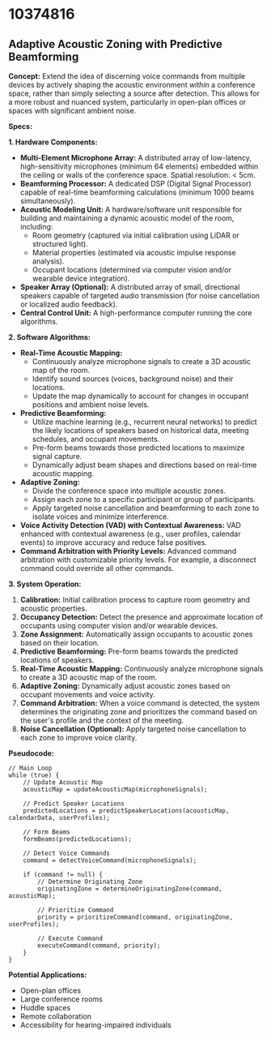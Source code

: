 # 10374816

## Adaptive Acoustic Zoning with Predictive Beamforming

**Concept:** Extend the idea of discerning voice commands from multiple devices by actively shaping the acoustic environment *within* a conference space, rather than simply selecting a source after detection. This allows for a more robust and nuanced system, particularly in open-plan offices or spaces with significant ambient noise.

**Specs:**

**1. Hardware Components:**

*   **Multi-Element Microphone Array:** A distributed array of low-latency, high-sensitivity microphones (minimum 64 elements) embedded within the ceiling or walls of the conference space. Spatial resolution: < 5cm.
*   **Beamforming Processor:** A dedicated DSP (Digital Signal Processor) capable of real-time beamforming calculations (minimum 1000 beams simultaneously).
*   **Acoustic Modeling Unit:**  A hardware/software unit responsible for building and maintaining a dynamic acoustic model of the room, including:
    *   Room geometry (captured via initial calibration using LiDAR or structured light).
    *   Material properties (estimated via acoustic impulse response analysis).
    *   Occupant locations (determined via computer vision and/or wearable device integration).
*   **Speaker Array (Optional):** A distributed array of small, directional speakers capable of targeted audio transmission (for noise cancellation or localized audio feedback).
*   **Central Control Unit:** A high-performance computer running the core algorithms.

**2. Software Algorithms:**

*   **Real-Time Acoustic Mapping:**
    *   Continuously analyze microphone signals to create a 3D acoustic map of the room.
    *   Identify sound sources (voices, background noise) and their locations.
    *   Update the map dynamically to account for changes in occupant positions and ambient noise levels.
*   **Predictive Beamforming:**
    *   Utilize machine learning (e.g., recurrent neural networks) to predict the likely locations of speakers based on historical data, meeting schedules, and occupant movements.
    *   Pre-form beams towards those predicted locations to maximize signal capture.
    *   Dynamically adjust beam shapes and directions based on real-time acoustic mapping.
*   **Adaptive Zoning:**
    *   Divide the conference space into multiple acoustic zones.
    *   Assign each zone to a specific participant or group of participants.
    *   Apply targeted noise cancellation and beamforming to each zone to isolate voices and minimize interference.
*   **Voice Activity Detection (VAD) with Contextual Awareness:** VAD enhanced with contextual awareness (e.g., user profiles, calendar events) to improve accuracy and reduce false positives.
*   **Command Arbitration with Priority Levels:** Advanced command arbitration with customizable priority levels.  For example, a disconnect command could override all other commands.

**3. System Operation:**

1.  **Calibration:** Initial calibration process to capture room geometry and acoustic properties.
2.  **Occupancy Detection:** Detect the presence and approximate location of occupants using computer vision and/or wearable devices.
3.  **Zone Assignment:** Automatically assign occupants to acoustic zones based on their location.
4.  **Predictive Beamforming:** Pre-form beams towards the predicted locations of speakers.
5.  **Real-Time Acoustic Mapping:** Continuously analyze microphone signals to create a 3D acoustic map of the room.
6.  **Adaptive Zoning:** Dynamically adjust acoustic zones based on occupant movements and voice activity.
7.  **Command Arbitration:** When a voice command is detected, the system determines the originating zone and prioritizes the command based on the user's profile and the context of the meeting.
8.  **Noise Cancellation (Optional):** Apply targeted noise cancellation to each zone to improve voice clarity.

**Pseudocode:**

```
// Main Loop
while (true) {
    // Update Acoustic Map
    acousticMap = updateAcousticMap(microphoneSignals);

    // Predict Speaker Locations
    predictedLocations = predictSpeakerLocations(acousticMap, calendarData, userProfiles);

    // Form Beams
    formBeams(predictedLocations);

    // Detect Voice Commands
    command = detectVoiceCommand(microphoneSignals);

    if (command != null) {
        // Determine Originating Zone
        originatingZone = determineOriginatingZone(command, acousticMap);

        // Prioritize Command
        priority = prioritizeCommand(command, originatingZone, userProfiles);

        // Execute Command
        executeCommand(command, priority);
    }
}
```

**Potential Applications:**

*   Open-plan offices
*   Large conference rooms
*   Huddle spaces
*   Remote collaboration
*   Accessibility for hearing-impaired individuals